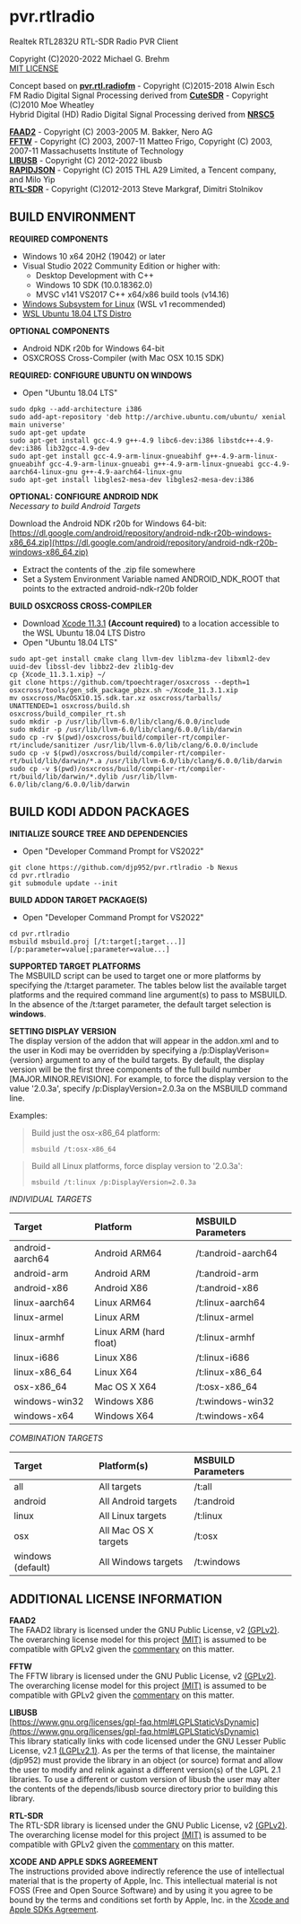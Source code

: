 # __pvr.rtlradio__  

Realtek RTL2832U RTL-SDR Radio PVR Client   
   
Copyright (C)2020-2022 Michael G. Brehm    
[MIT LICENSE](https://opensource.org/licenses/MIT)   
   
Concept based on [__pvr.rtl.radiofm__](https://github.com/AlwinEsch/pvr.rtl.radiofm) - Copyright (C)2015-2018 Alwin Esch   
FM Radio Digital Signal Processing derived from [__CuteSDR__](https://sourceforge.net/projects/cutesdr/) - Copyright (C)2010 Moe Wheatley   
Hybrid Digital (HD) Radio Digital Signal Processing derived from [__NRSC5__](https://github.com/theori-io/nrsc5)   
   
[__FAAD2__](https://sourceforge.net/projects/faac/) - Copyright (C) 2003-2005 M. Bakker, Nero AG   
[__FFTW__](https://www.fftw.org/) - Copyright (C) 2003, 2007-11 Matteo Frigo, Copyright (C) 2003, 2007-11 Massachusetts Institute of Technology   
[__LIBUSB__](https://libusb.info/) - Copyright (C) 2012-2022 libusb   
[__RAPIDJSON__](https://rapidjson.org/) - Copyright (C) 2015 THL A29 Limited, a Tencent company, and Milo Yip   
[__RTL-SDR__](https://osmocom.org/projects/rtl-sdr/wiki/Rtl-sdr/) - Copyright (C)2012-2013 Steve Markgraf, Dimitri Stolnikov   
   
## BUILD ENVIRONMENT
**REQUIRED COMPONENTS**   
* Windows 10 x64 20H2 (19042) or later   
* Visual Studio 2022 Community Edition or higher with:    
     * Desktop Development with C++   
     * Windows 10 SDK (10.0.18362.0)
     * MVSC v141 VS2017 C++ x64/x86 build tools (v14.16)
* [Windows Subsystem for Linux](https://docs.microsoft.com/en-us/windows/wsl/install-win10) (WSL v1 recommended)   
* [WSL Ubuntu 18.04 LTS Distro](https://www.microsoft.com/store/productId/9N9TNGVNDL3Q)   

**OPTIONAL COMPONENTS**   
* Android NDK r20b for Windows 64-bit   
* OSXCROSS Cross-Compiler (with Mac OSX 10.15 SDK)   
   
**REQUIRED: CONFIGURE UBUNTU ON WINDOWS**   
* Open "Ubuntu 18.04 LTS"   
```
sudo dpkg --add-architecture i386
sudo add-apt-repository 'deb http://archive.ubuntu.com/ubuntu/ xenial main universe'
sudo apt-get update
sudo apt-get install gcc-4.9 g++-4.9 libc6-dev:i386 libstdc++-4.9-dev:i386 lib32gcc-4.9-dev
sudo apt-get install gcc-4.9-arm-linux-gnueabihf g++-4.9-arm-linux-gnueabihf gcc-4.9-arm-linux-gnueabi g++-4.9-arm-linux-gnueabi gcc-4.9-aarch64-linux-gnu g++-4.9-aarch64-linux-gnu
sudo apt-get install libgles2-mesa-dev libgles2-mesa-dev:i386
```
   
**OPTIONAL: CONFIGURE ANDROID NDK**   
*Necessary to build Android Targets*   
   
Download the Android NDK r20b for Windows 64-bit:    
[https://dl.google.com/android/repository/android-ndk-r20b-windows-x86_64.zip](https://dl.google.com/android/repository/android-ndk-r20b-windows-x86_64.zip)   

* Extract the contents of the .zip file somewhere   
* Set a System Environment Variable named ANDROID_NDK_ROOT that points to the extracted android-ndk-r20b folder
   
**BUILD OSXCROSS CROSS-COMPILER**   
* Download [Xcode 11.3.1](https://download.developer.apple.com/Developer_Tools/Xcode_11.3.1/Xcode_11.3.1.xip) __(Account required)__ to a location accessible to the WSL Ubuntu 18.04 LTS Distro
* Open "Ubuntu 18.04 LTS"   
```
sudo apt-get install cmake clang llvm-dev liblzma-dev libxml2-dev uuid-dev libssl-dev libbz2-dev zlib1g-dev
cp {Xcode_11.3.1.xip} ~/
git clone https://github.com/tpoechtrager/osxcross --depth=1
osxcross/tools/gen_sdk_package_pbzx.sh ~/Xcode_11.3.1.xip
mv osxcross/MacOSX10.15.sdk.tar.xz osxcross/tarballs/
UNATTENDED=1 osxcross/build.sh
osxcross/build_compiler_rt.sh
sudo mkdir -p /usr/lib/llvm-6.0/lib/clang/6.0.0/include
sudo mkdir -p /usr/lib/llvm-6.0/lib/clang/6.0.0/lib/darwin
sudo cp -rv $(pwd)/osxcross/build/compiler-rt/compiler-rt/include/sanitizer /usr/lib/llvm-6.0/lib/clang/6.0.0/include
sudo cp -v $(pwd)/osxcross/build/compiler-rt/compiler-rt/build/lib/darwin/*.a /usr/lib/llvm-6.0/lib/clang/6.0.0/lib/darwin
sudo cp -v $(pwd)/osxcross/build/compiler-rt/compiler-rt/build/lib/darwin/*.dylib /usr/lib/llvm-6.0/lib/clang/6.0.0/lib/darwin
```
   
## BUILD KODI ADDON PACKAGES
**INITIALIZE SOURCE TREE AND DEPENDENCIES**
* Open "Developer Command Prompt for VS2022"   
```
git clone https://github.com/djp952/pvr.rtlradio -b Nexus
cd pvr.rtlradio
git submodule update --init
```
   
**BUILD ADDON TARGET PACKAGE(S)**   
* Open "Developer Command Prompt for VS2022"   
```
cd pvr.rtlradio
msbuild msbuild.proj [/t:target[;target...]] [/p:parameter=value[;parameter=value...]
```
   
**SUPPORTED TARGET PLATFORMS**   
The MSBUILD script can be used to target one or more platforms by specifying the /t:target parameter.  The tables below list the available target platforms and the required command line argument(s) to pass to MSBUILD.  In the absence of the /t:target parameter, the default target selection is **windows**.
   
**SETTING DISPLAY VERSION**   
The display version of the addon that will appear in the addon.xml and to the user in Kodi may be overridden by specifying a /p:DisplayVerison={version} argument to any of the build targets.  By default, the display version will be the first three components of the full build number \[MAJOR.MINOR.REVISION\].  For example, to force the display version to the value '2.0.3a', specify /p:DisplayVersion=2.0.3a on the MSBUILD command line.
   
Examples:   
   
> Build just the osx-x86\_64 platform:   
> ```
>msbuild /t:osx-x86_64
> ```
   
> Build all Linux platforms, force display version to '2.0.3a':   
> ```
> msbuild /t:linux /p:DisplayVersion=2.0.3a
> ```
   
*INDIVIDUAL TARGETS*    
   
| Target | Platform | MSBUILD Parameters |
| :-- | :-- | :-- |
| android-aarch64 | Android ARM64 | /t:android-aarch64 |
| android-arm | Android ARM | /t:android-arm |
| android-x86 | Android X86 | /t:android-x86 |
| linux-aarch64 | Linux ARM64 | /t:linux-aarch64 |
| linux-armel | Linux ARM | /t:linux-armel |
| linux-armhf | Linux ARM (hard float) | /t:linux-armhf |
| linux-i686 | Linux X86 | /t:linux-i686 |
| linux-x86\_64 | Linux X64 | /t:linux-x86\_64 |
| osx-x86\_64 | Mac OS X X64 | /t:osx-x86\_64 |
| windows-win32 | Windows X86 | /t:windows-win32 |
| windows-x64 | Windows X64 | /t:windows-x64 |
   
*COMBINATION TARGETS*   
   
| Target | Platform(s) | MSBUILD Parameters |
| :-- | :-- | :-- |
| all | All targets | /t:all |
| android | All Android targets | /t:android |
| linux | All Linux targets | /t:linux |
| osx | All Mac OS X targets | /t:osx |
| windows (default) | All Windows targets | /t:windows |
   
## ADDITIONAL LICENSE INFORMATION
   
**FAAD2**   
The FAAD2 library is licensed under the GNU Public License, v2 [(GPLv2)](https://www.gnu.org/licenses/old-licenses/gpl-2.0.html). The overarching license model for this project [(MIT)](https://opensource.org/licenses/MIT/) is assumed to be compatible with GPLv2 given the [commentary](https://www.gnu.org/licenses/license-list.en.html#GPLCompatibleLicenses) on this matter.
   
**FFTW**   
The FFTW library is licensed under the GNU Public License, v2 [(GPLv2)](https://www.gnu.org/licenses/old-licenses/gpl-2.0.html). The overarching license model for this project [(MIT)](https://opensource.org/licenses/MIT/) is assumed to be compatible with GPLv2 given the [commentary](https://www.gnu.org/licenses/license-list.en.html#GPLCompatibleLicenses) on this matter.
   
**LIBUSB**   
[https://www.gnu.org/licenses/gpl-faq.html#LGPLStaticVsDynamic](https://www.gnu.org/licenses/gpl-faq.html#LGPLStaticVsDynamic)   
This library statically links with code licensed under the GNU Lesser Public License, v2.1 [(LGPLv2.1)](https://www.gnu.org/licenses/old-licenses/lgpl-2.1.en.html).  As per the terms of that license, the maintainer (djp952) must provide the library in an object (or source) format and allow the user to modify and relink against a different version(s) of the LGPL 2.1 libraries.  To use a different or custom version of libusb the user may alter the contents of the depends/libusb source directory prior to building this library.   
   
**RTL-SDR**   
The RTL-SDR library is licensed under the GNU Public License, v2 [(GPLv2)](https://www.gnu.org/licenses/old-licenses/gpl-2.0.html). The overarching license model for this project [(MIT)](https://opensource.org/licenses/MIT/) is assumed to be compatible with GPLv2 given the [commentary](https://www.gnu.org/licenses/license-list.en.html#GPLCompatibleLicenses) on this matter.
   
**XCODE AND APPLE SDKS AGREEMENT**   
The instructions provided above indirectly reference the use of intellectual material that is the property of Apple, Inc.  This intellectual material is not FOSS (Free and Open Source Software) and by using it you agree to be bound by the terms and conditions set forth by Apple, Inc. in the [Xcode and Apple SDKs Agreement](https://www.apple.com/legal/sla/docs/xcode.pdf).
